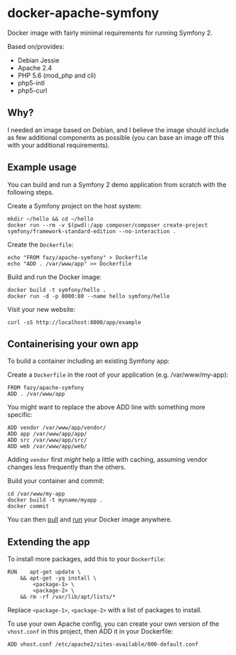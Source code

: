 docker-apache-symfony
=====================

Docker image with fairly minimal requirements for running Symfony 2.

Based on/provides:

* Debian Jessie
* Apache 2.4
* PHP 5.6 (mod_php and cli)
* php5-intl
* php5-curl

Why?
----

I needed an image based on Debian, and I believe the image should include as few additional components as
possible (you can base an image off this with your additional requirements).


Example usage
-------------

You can build and run a Symfony 2 demo application from scratch with the following steps.

Create a Symfony project on the host system:

    mkdir ~/hello && cd ~/hello
    docker run --rm -v $(pwd):/app composer/composer create-project symfony/framework-standard-edition --no-interaction .

Create the `Dockerfile`:

    echo "FROM fazy/apache-symfony" > Dockerfile
    echo "ADD . /var/www/app" >> Dockerfile

Build and run the Docker image:

    docker build -t symfony/hello .
    docker run -d -p 8000:80 --name hello symfony/hello

Visit your new website:

    curl -sS http://localhost:8000/app/example


Containerising your own app
---------------------------

To build a container including an existing Symfony app:

Create a `Dockerfile` in the root of your application (e.g. /var/www/my-app):

    FROM fazy/apache-symfony
    ADD . /var/www/app

You might want to replace the above ADD line with something more specific:

    ADD vendor /var/www/app/vendor/
    ADD app /var/www/app/app/
    ADD src /var/www/app/src/
    ADD web /var/www/app/web/

Adding `vendor` first *might* help a little with caching, assuming vendor changes less frequently than the others.

Build your container and commit:

    cd /var/www/my-app
    docker build -t myname/myapp .
    docker commit

You can then [pull](http://docs.docker.com/reference/commandline/cli/#pull) and
[run](https://docs.docker.com/reference/run/) your Docker image anywhere.


Extending the app
-----------------

To install more packages, add this to your `Dockerfile`:

    RUN    apt-get update \
        && apt-get -yq install \
            <package-1> \
            <package-2> \
        && rm -rf /var/lib/apt/lists/*

Replace `<package-1>`, `<package-2>` with a list of packages to install.

To use your own Apache config, you can create your own version of the `vhost.conf` in this project, then
ADD it in your Dockerfile:

    ADD vhost.conf /etc/apache2/sites-available/000-default.conf

